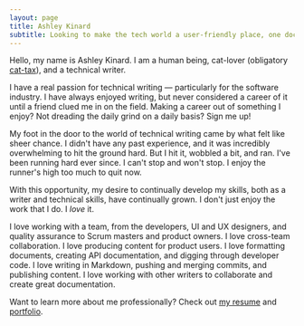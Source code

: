 ```yaml
---
layout: page
title: Ashley Kinard
subtitle: Looking to make the tech world a user-friendly place, one document at a time.
---
```


Hello, my name is Ashley Kinard. I am a human being, cat-lover (obligatory [cat-tax](/assets/img/sassyjack.jpg)), and a technical writer.

I have a real passion for technical writing — particularly for the software industry. I have always enjoyed writing, but never considered a career of it until a friend clued me in on the field. Making a career out of something I enjoy? Not dreading the daily grind on a daily basis? Sign me up!

My foot in the door to the world of technical writing came by what felt like sheer chance. I didn't have any past experience, and it was incredibly overwhelming to hit the ground hard. But I hit it, wobbled a bit, and ran. I've been running hard ever since. I can't stop and won't stop. I enjoy the runner's high too much to quit now.

With this opportunity, my desire to continually develop my skills, both as a writer and technical skills, have continually grown. I don't just enjoy the work that I do. I *love* it.

I love working with a team, from the developers, UI and UX designers, and quality assurance to Scrum masters and product owners. I love cross-team collaboration. I love producing content for product users. I love formatting documents, creating API documentation, and digging through developer code. I love writing in Markdown, pushing and merging commits, and publishing content. I love working with other writers to collaborate and create great documentation.

Want to learn more about me professionally? Check out [my resume](resume.md) and [portfolio](portfolio.md).